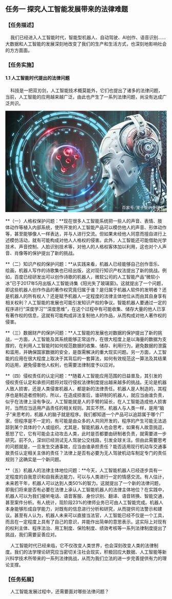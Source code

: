 ## 任务一 探究人工智能发展带来的法律难题

### 【任务描述】

&nbsp;&nbsp;&nbsp;&nbsp;我们已经进入人工智能时代，智能型机器人、自动驾驶、AI创作、语音识别……大数据和人工智能的发展深刻地改变了我们的生产和生活方式，也深刻地影响社会的方方面面。

### 【任务实施】

#### 1.1 人工智能时代提出的法律问题

&nbsp;&nbsp;&nbsp;&nbsp;科技是一把双刃剑，人工智能技术概莫能外，它们也提出了诸多的法律问题，当前，人工智能的应用越来越广泛，由此也产生了一系列法律问题，尚没有达成广泛共识。

![dis](../../images/threh/xm3/rw11.png)

**（一）人格权保护问题：**现在很多人工智能系统把一些人的声音、表情、肢体动作等植入内部系统，使所开发的人工智能产品可以模仿他人的声音、形体动作等，甚至能够像人一样表达，并与人进行交流。但如果未经他人同意而擅自进行上述模仿活动，就有可能构成对他人人格权的侵害。此外，人工智能还可能借助光学技术、声音控制、人脸识别技术等，对他人的人格权客体加以利用，这也对个人声音、肖像等的保护提出了新的挑战。

**（二）知识产权的保护问题：**从实践来看，机器人已经能够自己创作音乐、绘画，机器人写作的诗歌集也已经出版，这对现行知识产权法提出了新的挑战。例如，百度已经研发出可以创作诗歌的机器人，微软公司的人工智能产品“微软小冰”已于2017年5月出版人工智能诗集《阳光失了玻璃窗》。这就提出了一个问题，即这些机器人创作作品的著作权究竟归属于谁？是归属于机器人软件的发明者？还是机器人的所有权人？还是赋予机器人一定程度的法律主体地位从而由其自身享有相关权利？人工智能的发展也可能引发知识产权的争议。智能机器人要通过一定的程序进行“深度学习”“深度思维”，在这个过程中有可能收集、储存大量的他人已享有著作权的信息，这就有可能构成非法复制他人的作品，从而构成对他人著作权的侵害。

**（三）数据财产的保护问题：**人工智能的发展也对数据的保护提出了新的挑战，一方面，人工智能及其系统能够正常运作，在很大程度上是以海量的数据为支撑的，在利用人工智能时如何规范数据的收集、储存、利用行为，避免数据的泄露和滥用，并确保国家数据的安全，是亟需解决的重大现实问题。另一方面，人工智能的应用在很大程度上取决于其背后的一套算法，如何有效规范这一算法及其结果的运用，避免侵害他人权利，也需要法律制度予以应对。

**（四）侵权责任的认定问题：**随着人工智能应用范围的日益普及，其引发的侵权责任认定和承担问题将对现行侵权法律制度提出越来越多的挑战。无论是机器人致人损害，还是人类侵害机器人，都是新的法律责任。机器人是人制造的，其程序也是制造者控制的，所以，在造成损害后，谁研制的机器人，就应当由谁负责，似乎在法律上没有争议。人工智能就是人的手臂的延长，在人工智能造成他人损害时，当然应当适用产品责任的相关规则。其实不然，机器人与人类一样，是用“脑子”来思考的，机器人的脑子就是程序。我们都知道一个产品可以追踪属于哪个厂家，但程序是不一定的，有可能是由众多的人共同开发的，程序的产生可能无法追踪到某个具体的个人或组织。尤其是，智能机器人也会思考，如果有人故意挑逗，惹怒了它，它有可能会主动攻击人类，此时是否都要由研制者负责，就需要进一步研究。前不久，深圳已经测试无人驾驶公交线路，引发全球关注。但由此需要思考的问题就是，一旦发生交通事故，应当由谁承担责任？能否适用现行机动车交通事故责任认定相关主体的责任？法律上是否有必要为无人驾驶机动车制定专门的责任规则？这确实是一个新问题。

**（五）机器人的法律主体地位问题：**今天，人工智能机器人已经逐步具有一定程度的自我意识和自我表达能力，可以与人类进行一定的情感交流。有人估计，未来若干年，机器人可以达到人类50%的智力。这就提出了一个新的法律问题，即我们将来是否有必要在法律上承认人工智能机器人的法律主体地位？在实践中，机器人可以为我们接听电话、语音客服、身份识别、翻译、语音转换、智能交通，甚至案件分析。有人统计，现阶段23%的律师业务已可由人工智能完成。机器人本身能够形成自学能力，对既有的信息进行分析和研究，从而提供司法警示和建议。甚至有人认为，机器人未来可以直接当法官，人工智能已经不仅是一个工具，而且在一定程度上具有了自己的意识，并能作出简单的意思表示。这实际上对现有的权利主体、程序法治、用工制度、保险制度、绩效考核等一系列法律制度提出了挑战，我们需要妥善应对。

&nbsp;&nbsp;&nbsp;&nbsp;人工智能时代已经来临，它不仅改变人类世界，也会深刻改变人类的法律制度。我们的法学理论研究应当密切关注社会现实，积极回应大数据、人工智能等新兴科学技术所带来的一系列法律挑战，从而为我们立法的进一步完善提供有力的理论支撑。


### 【任务拓展】

&nbsp;&nbsp;&nbsp;&nbsp;人工智能发展过程中，还需要面对哪些法律问题？